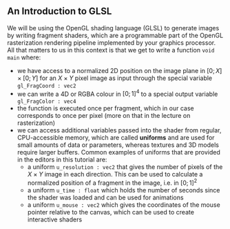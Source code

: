 
## An Introduction to GLSL

We will be using the OpenGL shading language (GLSL) to generate images by writing fragment shaders, which are a programmable part of the OpenGL rasterization rendering pipeline implemented by your graphics processor. All that matters to us in this context is that we get to write a function `void main` where:
-  we have access to a normalized 2D position on the image plane in $[0;X]\times [0; Y]$ for an $X\times Y$ pixel image as input through the special variable `gl_FragCoord : vec2`
- we can write a 4D or RGBA colour in $[0;1]^4$ to a special output variable `gl_FragColor : vec4` 
- the function is executed once per fragment, which in our case corresponds to once per pixel (more on that in the lecture on rasterization)
- we can access additional variables passed into the shader from regular, CPU-accessible memory, which are called **uniforms** and are used for small amounts of data or parameters, whereas textures and 3D models require larger buffers. Common examples of uniforms that are provided in the editors in this tutorial are:
    - a uniform `u_resolution : vec2` that gives the number of pixels of the $X\times Y$ image in each direction. This can be used to calculate a normalized position of a fragment in the image, i.e. in $[0;1]^2$
    - a uniform `u_time : float` which holds the number of seconds since the shader was loaded and can be used for animations
    - a uniform `u_mouse : vec2` which gives the coordinates of the mouse pointer relative to the canvas, which can be used to create interactive shaders
